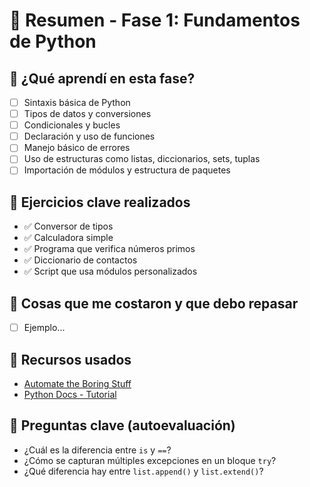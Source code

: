 # 🧠 Resumen - Fase 1: Fundamentos de Python

## 📘 ¿Qué aprendí en esta fase?

- [ ] Sintaxis básica de Python
- [ ] Tipos de datos y conversiones
- [ ] Condicionales y bucles
- [ ] Declaración y uso de funciones
- [ ] Manejo básico de errores
- [ ] Uso de estructuras como listas, diccionarios, sets, tuplas
- [ ] Importación de módulos y estructura de paquetes

## 🧪 Ejercicios clave realizados
- ✅ Conversor de tipos
- ✅ Calculadora simple
- ✅ Programa que verifica números primos
- ✅ Diccionario de contactos
- ✅ Script que usa módulos personalizados

## 🚩 Cosas que me costaron y que debo repasar
- [ ] Ejemplo...

## 🔗 Recursos usados
- [Automate the Boring Stuff](https://automatetheboringstuff.com/)
- [Python Docs - Tutorial](https://docs.python.org/3/tutorial/)

## 🧠 Preguntas clave (autoevaluación)
- ¿Cuál es la diferencia entre `is` y `==`?
- ¿Cómo se capturan múltiples excepciones en un bloque `try`?
- ¿Qué diferencia hay entre `list.append()` y `list.extend()`?
